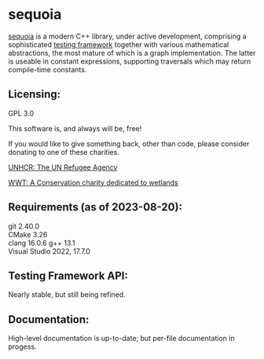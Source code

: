 # sequoia

[sequoia](https://ojrosten.github.io/sequoia/html/index.html) is a modern C++ library,
under active development, comprising a sophisticated
[testing framework](https://ojrosten.github.io/sequoia/html/dc/d92/testframeworkpage.html)
together with various mathematical abstractions, the most mature of which is a graph implementation.
The latter is useable in constant expressions, supporting traversals which may return compile-time constants.

## Licensing:

GPL 3.0

This software is, and always will be, free!

If you would like to give something back, other than code, please consider donating to one
of these charities.

[UNHCR: The UN Refugee Agency](https://www.unhcr.org)

[WWT: A Conservation charity dedicated to wetlands](https://www.wwt.org.uk/)

## Requirements (as of 2023-08-20):

git 2.40.0  
CMake 3.26  
clang 16.0.6
g++ 13.1  
Visual Studio 2022, 17.7.0

## Testing Framework API:

Nearly stable, but still being refined.

## Documentation:

High-level documentation is up-to-date; but per-file documentation in progess.

